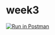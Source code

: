 # week3

[![Run in Postman](https://run.pstmn.io/button.svg)](https://app.getpostman.com/run-collection/fca98c50aba435a1abb3)
